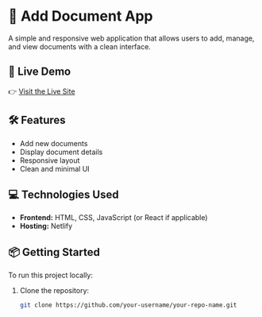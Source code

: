 # 📄 Add Document App

A simple and responsive web application that allows users to add, manage, and view documents with a clean interface.

## 🚀 Live Demo

👉 [Visit the Live Site](https://add-document.netlify.app/)

## 🛠 Features

- Add new documents
- Display document details
- Responsive layout
- Clean and minimal UI

## 💻 Technologies Used

- **Frontend:** HTML, CSS, JavaScript (or React if applicable)
- **Hosting:** Netlify

## 📦 Getting Started

To run this project locally:

1. Clone the repository:
   ```bash
   git clone https://github.com/your-username/your-repo-name.git
